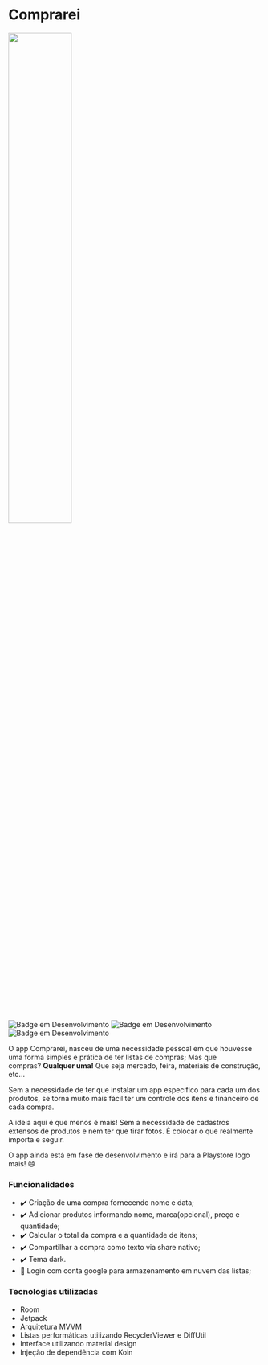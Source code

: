 # Comprarei


<img  src="https://user-images.githubusercontent.com/57013713/146579825-e060aee1-1032-4880-931b-d2b142026753.png" width=50% height=50%>

![Badge em Desenvolvimento](https://img.shields.io/badge/status-em%20desenvolvimento-blue?style=flat) ![Badge em Desenvolvimento](https://img.shields.io/badge/código%20em-kotlin-blueviolet?style=flat) ![Badge em Desenvolvimento](https://img.shields.io/badge/arquitetura-MVVM-sucess?style=flat)

O app Comprarei, nasceu de uma necessidade pessoal em que houvesse uma forma simples e prática de ter listas de compras; 
Mas que compras? **Qualquer uma!** Que seja mercado, feira, materiais de construção, etc...

Sem a necessidade de ter que instalar um app específico para cada um dos produtos, se torna muito mais fácil ter um controle dos itens e financeiro de cada compra.

A ideia aqui é que menos é mais! Sem a necessidade de cadastros extensos de produtos e nem ter que tirar fotos. É colocar o que realmente importa e seguir.

O app ainda está em fase de desenvolvimento e irá para a Playstore logo mais! 😄

### Funcionalidades

- :heavy_check_mark: Criação de uma compra fornecendo nome e data;
- :heavy_check_mark: Adicionar produtos informando nome, marca(opcional), preço e quantidade;
- :heavy_check_mark: Calcular o total da compra e a quantidade de itens;
- :heavy_check_mark: Compartilhar a compra como texto via share nativo;
- :heavy_check_mark: Tema dark.
- :construction: Login com conta google para armazenamento em nuvem das listas;


### Tecnologias utilizadas

- Room
- Jetpack
- Arquitetura MVVM
- Listas performáticas utilizando RecyclerViewer e DiffUtil
- Interface utilizando material design
- Injeção de dependência com Koin


